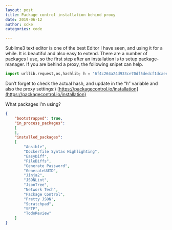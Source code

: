 ```yaml
---
layout: post
title: Package control installation behind proxy
date: 2019-06-12
author: xcke
categories: code

---
```

Sublime3 text editor is one of the best Editor I have seen, and using it for a while. It is beautiful and also easy to extend. There are a number of packages I use, so the first step after an installation is to setup package-manager. 
If you are behind a proxy, the following snipet can help.

```python
import urllib.request,os,hashlib; h = '6f4c264a24d933ce70df5dedcf1dcaee' + 'ebe013ee18cced0ef93d5f746d80ef60'; pf = 'Package Control.sublime-package'; ipp = sublime.installed_packages_path(); urllib.request.install_opener( urllib.request.build_opener( urllib.request.ProxyHandler({"http":"http://[proxy_username]:[proxy_password]@[proxy_IP_or_host]:[proxy_port]"})) ); by = urllib.request.urlopen( 'http://sublime.wbond.net/' + pf.replace(' ', '%20')).read(); dh = hashlib.sha256(by).hexdigest(); print('Error validating download (got %s instead of %s), please try manual install' % (dh, h)) if dh != h else open(os.path.join( ipp, pf), 'wb' ).write(by);

```

Don’t forget to check the actual hash, and update in the “h” variable and also the proxy settings:)
[https://packagecontrol.io/installation](https://packagecontrol.io/installation)

What packages I’m using? 

```json
{
	"bootstrapped": true,
	"in_process_packages":
	[
	],
	"installed_packages":
	[
		"Ansible",
		"Dockerfile Syntax Highlighting",
		"EasyDiff",
		"FileDiffs",
		"Generate Password",
		"GenerateUUID",
		"Jinja2",
		"JSONLint",
		"JsonTree",
		"Network Tech",
		"Package Control",
		"Pretty JSON",
		"Scratchpad",
		"SFTP",
		"TodoReview"
	]
}
```
